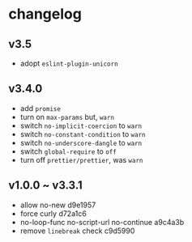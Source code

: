 # changelog

## v3.5

- adopt `eslint-plugin-unicorn`

## v3.4.0

- add `promise`
- turn on `max-params` but, `warn`
- switch `no-implicit-coercion` to `warn`
- switch `no-constant-condition` to `warn`
- switch `no-underscore-dangle` to `warn`
- switch `global-require` to `off`
- turn off `prettier/prettier`, was `warn`

## v1.0.0 ~ v3.3.1

- allow no-new d9e1957
- force curly d72a1c6
- no-loop-func no-script-url no-continue a9c4a3b
- remove `linebreak` check c9d5990

